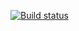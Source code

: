 [![Build status](https://ci.appveyor.com/api/projects/status/ieiumj77g9crp9gn?svg=true)](https://ci.appveyor.com/project/MikhailUsachev-Piter/ci-settings)